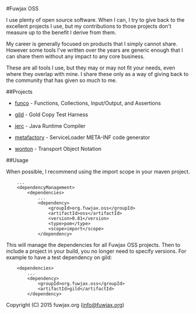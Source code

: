 <!--

    Copyright (C) 2015 fuwjax.org (info@fuwjax.org)

    Licensed under the Apache License, Version 2.0 (the "License");
    you may not use this file except in compliance with the License.
    You may obtain a copy of the License at

            http://www.apache.org/licenses/LICENSE-2.0

    Unless required by applicable law or agreed to in writing, software
    distributed under the License is distributed on an "AS IS" BASIS,
    WITHOUT WARRANTIES OR CONDITIONS OF ANY KIND, either express or implied.
    See the License for the specific language governing permissions and
    limitations under the License.

-->
#Fuwjax OSS

I use plenty of open source software. When I can, I try to give back to the excellent projects I use, but my contributions to those projects don't measure up to the benefit I derive from them.

My career is generally focused on products that I simply cannot share. However some tools I've written over the years are generic enough that I can share them without any impact to any core business.

These are all tools I use, but they may or may not fit your needs, even where they overlap with mine. I share these only as a way of giving back to the community that has given so much to me.


##Projects

* [funco](funco) - Functions, Collections, Input/Output, and Assertions

* [gild](gild) - Gold Copy Test Harness

* [jerc](jerc) - Java Runtime Compiler

* [metafactory](metafactory) - ServiceLoader META-INF code generator

* [wonton](wonton) - Transport Object Notation

##Usage

When possible, I recommend using the import scope in your maven project.

```
	...
	<dependencyManagement>
		<dependencies>
			...
			<dependency>
				<groupId>org.fuwjax.oss</groupId>
				<artifactId>oss</artifactId>
				<version>0.81</version>
				<type>pom</type>
				<scope>import</scope>
			</dependency>
```

This will manage the dependencies for all Fuwjax OSS projects. Then to include a project in your build, you no longer need to specify versions. For example to have a test
dependency on gild:

```
	<dependencies>
		...
		<dependency>
			<groupId>org.fuwjax.oss</groupId>
			<artifactId>gild</artifactId>
		</dependency>
```

Copyright (C) 2015 fuwjax.org (info@fuwjax.org)
